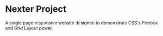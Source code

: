 # Nexter Project

A single page responsive website designed to demonstrate CSS's Flexbox and Grid Layout power.
